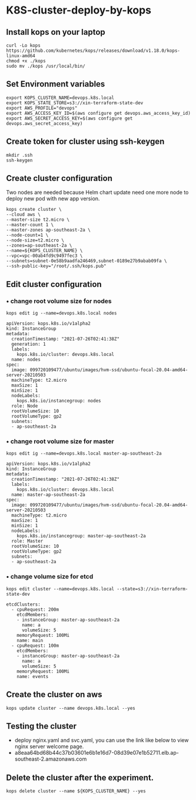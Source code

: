 # K8S-cluster-deploy-by-kops

## Install kops on your laptop
```
curl -Lo kops https://github.com/kubernetes/kops/releases/download/v1.18.0/kops-linux-amd64
chmod +x ./kops
sudo mv ./kops /usr/local/bin/
```

## Set Environment variables
```
export KOPS_CLUSTER_NAME=devops.k8s.local
export KOPS_STATE_STORE=s3://xin-terraform-state-dev
export AWS_PROFILE="devops"
export AWS_ACCESS_KEY_ID=$(aws configure get devops.aws_access_key_id)
export AWS_SECRET_ACCESS_KEY=$(aws configure get devops.aws_secret_access_key)
```

## Create token for cluster using ssh-keygen
```
mkdir .ssh
ssh-keygen 
```

## Create cluster configuration
Two nodes are needed because Helm chart update need one more node to deploy new pod with new app version.
```
kops create cluster \
--cloud aws \
--master-size t2.micro \
--master-count 1 \
--master-zones ap-southeast-2a \
--node-count=1 \
--node-size=t2.micro \
--zones=ap-southeast-2a \
--name=${KOPS_CLUSTER_NAME} \
--vpc=vpc-00ab4fd9c9497fec3 \
--subnets=subnet-0e58b9aadfa246469,subnet-0189e27b9abab09fa \
--ssh-public-key="/root/.ssh/kops.pub"
```

## Edit cluster configuration
### •	change root volume size for nodes
```
kops edit ig --name=devops.k8s.local nodes
```
```
apiVersion: kops.k8s.io/v1alpha2
kind: InstanceGroup
metadata:
  creationTimestamp: "2021-07-26T02:41:38Z"
  generation: 1
  labels:
    kops.k8s.io/cluster: devops.k8s.local
  name: nodes
spec:
  image: 099720109477/ubuntu/images/hvm-ssd/ubuntu-focal-20.04-amd64-server-20210503
  machineType: t2.micro
  maxSize: 1
  minSize: 1
  nodeLabels:
    kops.k8s.io/instancegroup: nodes
  role: Node
  rootVolumeSize: 10
  rootVolumeType: gp2
  subnets:
  - ap-southeast-2a
 ```
 
### •	change root volume size for master
```
kops edit ig --name=devops.k8s.local master-ap-southeast-2a
```

```
apiVersion: kops.k8s.io/v1alpha2
kind: InstanceGroup
metadata:
  creationTimestamp: "2021-07-26T02:41:38Z"
  labels:
    kops.k8s.io/cluster: devops.k8s.local
  name: master-ap-southeast-2a
spec:
  image: 099720109477/ubuntu/images/hvm-ssd/ubuntu-focal-20.04-amd64-server-20210503
  machineType: t2.micro
  maxSize: 1
  minSize: 1
  nodeLabels:
    kops.k8s.io/instancegroup: master-ap-southeast-2a
  role: Master
  rootVolumeSize: 10
  rootVolumeType: gp2
  subnets:
  - ap-southeast-2a
 ```
 
### •	change volume size for etcd
```
kops edit cluster --name=devops.k8s.local --state=s3://xin-terraform-state-dev
```
```
etcdClusters:
  - cpuRequest: 200m
    etcdMembers:
    - instanceGroup: master-ap-southeast-2a
      name: a
      volumeSize: 5 
    memoryRequest: 100Mi
    name: main
  - cpuRequest: 100m
    etcdMembers:
    - instanceGroup: master-ap-southeast-2a
      name: a
      volumeSize: 5
    memoryRequest: 100Mi
    name: events
```

## Create the cluster on aws
```
kops update cluster --name devops.k8s.local --yes
```

## Testing the cluster
- deploy nginx.yaml and svc.yaml, you can use the link like below to view nginx server welcome page.
- a8eaa64bd68b44c37b03601e6b1e16d7-08d39e07e1b52711.elb.ap-southeast-2.amazonaws.com

## Delete the cluster after the experiment.
```
kops delete cluster --name ${KOPS_CLUSTER_NAME} --yes
```
